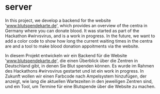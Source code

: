 # server
In this project, we develop a backend for the website 'www.blutspendekarte.de', which provides an overview of the centra in Germany where you can donate blood. It was started as part of the Hackathon #wirvsvirus, and is a work in progress. In the future, we want to add a color code to show how long the current waiting times in the centra are and a tool to make blood donation appoitments via the website.

In diesem Projekt entwickeln wir ein Backend für die Website 'www.blutspendekarte.de', die einen Überblick über die Zentren in Deutschland gibt, in denen Sie Blut spenden können. Es wurde im Rahmen des Hackathons #wirvsvirus gestartet und ist ein work in progress. In Zukunft wollen wir einen Farbcode nach Ampelsystem hinzufügen, der anzeigt, wie lang die aktuellen Wartezeiten in den jeweiligen Zentren sind, und ein Tool, um Termine für eine Blutspende über die Website zu machen.
